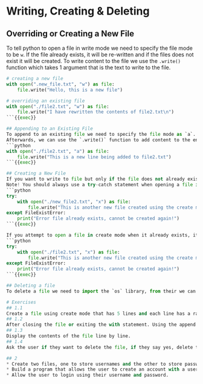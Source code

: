 # Writing, Creating & Deleting

## Overriding or Creating a New File
To tell python to open a file in write mode we need to specify the file mode to be `w`.
If the file already exists, it will be re-written and if the files does not exist it will be created.
To write content to the file we use the `.write()` function which takes 1 argument that is the text to write to the file.
```python
# creating a new file
with open(".new_file.txt", "w") as file:
    file.write("Hello, this is a new file")

# overriding an existing file
with open("./file2.txt", "w") as file:
    file.write("I have rewritten the contents of file2.txt\n")
```{{exec}}

## Appending to an Existing File
To append to an existing file we need to specify the file mode as `a`.
Afterwards, we can use the `.write()` function to add content to the end of the file.
```python
with open("./file2.txt", "a") as file:
    file.write("This is a new line being added to file2.txt")
```{{exec}}

## Creating a New File
If you want to write to file but only if the file does not already exist you can use the create mode; to do this we set the file mode to `x`.
Note! You should always use a try-catch statement when opening a file in create mode.
```python
try:
    with open("./new_file2.txt", "x") as file:
        file.write("This is another new file created using the create mode")
except FileExistError:
    print("Error file already exists, cannot be created again!")
```{{exec}}

If you attempt to open a file in create mode when it already exists, it will give an error message.
```python
try:
    with open("./file2.txt", "x") as file:
        file.write("This is another new file created using the create mode")
except FileExistError:
    print("Error file already exists, cannot be created again!")
```{{exec}}

## Deleting a file
To delete a file we need to import the `os` library, from their we can use the `.remove()` function to remove a file located at a specified path.

# Exercises
## 1.1
Create a file using create mode that has 5 lines and each line has a random word.
## 1.2
After closing the file or exiting the with statement. Using the append mode, ask the user for 3 random words 1 by 1 and append them to the file.
## 1.3
Display the contents of the file line by line.
## 1.4
Ask the user if they want to delete the file, if they say yes, delete the file.

## 2
* Create two files, one to store usernames and the other to store passwords.
* Build a program that allows the user to create an account with a username and password. Make sure thee username does not already exist.
* Allow the user to login using their username and password.